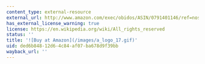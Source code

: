 ```yaml
---
content_type: external-resource
external_url: http://www.amazon.com/exec/obidos/ASIN/0791401146/ref=nosim/mitopencourse-20
has_external_license_warning: true
license: https://en.wikipedia.org/wiki/All_rights_reserved
status: ''
title: '![Buy at Amazon](/images/a_logo_17.gif)'
uid: ded6b848-12d6-4c84-af07-ba678d9f39bb
wayback_url: ''
---
```

